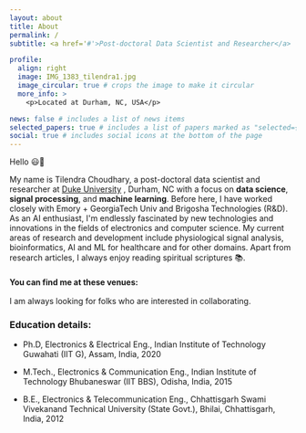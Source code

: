 ```yaml
---
layout: about
title: About
permalink: /
subtitle: <a href='#'>Post-doctoral Data Scientist and Researcher</a>

profile:
  align: right
  image: IMG_1383_tilendra1.jpg
  image_circular: true # crops the image to make it circular
  more_info: >
    <p>Located at Durham, NC, USA</p>

news: false # includes a list of news items
selected_papers: true # includes a list of papers marked as "selected={true}"
social: true # includes social icons at the bottom of the page
---
```


Hello :smiley::wave:

My name is Tilendra Choudhary, a post-doctoral data scientist and researcher at [Duke University](https://duke.edu/) <i class="fa-solid fa-building-columns"></i>, Durham, NC with a focus on <b>data science</b>, <b>signal processing</b>, and <b>machine learning</b>. Before here, I have worked closely with Emory + GeorgiaTech Univ and Brigosha Technologies (R&D). As an AI enthusiast, I'm endlessly fascinated by new technologies and innovations in the fields of electronics and computer science. My current areas of research and development include physiological signal analysis, bioinformatics, AI and ML for healthcare and for other domains. Apart from research articles, I always enjoy reading spiritual scriptures :books:.

<b>You can find me at these venues:</b> <big><big> &nbsp;&nbsp; [<i class="fa-brands fa-google-scholar"></i>](https://scholar.google.com/citations?user=7YiBBC8AAAAJ&hl=en&inst=10163712085368340378) &nbsp;&nbsp; [<i class="fa-brands fa-researchgate"></i>](https://www.researchgate.net/profile/Tilendra-Choudhary-2) &nbsp;&nbsp; [<i class="fa-brands fa-linkedin"></i>](https://www.linkedin.com/in/tilendra-choudhary-3111b16a/) &nbsp;&nbsp; [<i class="fa-brands fa-square-github"></i>](https://github.com/tilendra)
 </big></big>

I am always looking for folks who are interested in collaborating.

### Education details:

- Ph.D, Electronics & Electrical Eng.,
Indian Institute of Technology Guwahati (IIT G), Assam, India, 2020

- M.Tech., Electronics & Communication Eng.,
Indian Institute of Technology Bhubaneswar (IIT BBS), Odisha, India, 2015

- B.E., Electronics & Telecommunication Eng.,
Chhattisgarh Swami Vivekanand Technical University (State Govt.), Bhilai, Chhattisgarh, India, 2012

<!--
### <b>Other links:</b>
 
  &nbsp;&nbsp;&nbsp;&nbsp;&nbsp;&nbsp;&nbsp;&nbsp;&nbsp;&nbsp;&nbsp;&nbsp;
 <i class="fa-brands fa-researchgate"></i>: [My ResearchGate](https://www.researchgate.net/profile/Tilendra-Choudhary-2) &nbsp;&nbsp;&nbsp;&nbsp;&nbsp;&nbsp;&nbsp;&nbsp;&nbsp;&nbsp;&nbsp;&nbsp;
 <i class="fa-brands fa-linkedin"></i>: [My LinkedIn](https://www.linkedin.com/in/tilendra-choudhary-3111b16a/)
 
  &nbsp;&nbsp;&nbsp;&nbsp;&nbsp;&nbsp;&nbsp;&nbsp;&nbsp;&nbsp;&nbsp;&nbsp;
 <i class="fa-brands fa-square-github"></i>: [My Github profile](https://github.com/tilendra) &nbsp;&nbsp;&nbsp;&nbsp;&nbsp;&nbsp;&nbsp;&nbsp;&nbsp;&nbsp;&nbsp;&nbsp;
 <i class="fa-brands fa-google-scholar"></i>: [My Google Scholar](https://scholar.google.com/citations?user=7YiBBC8AAAAJ&hl=en&inst=10163712085368340378)
 -->
 
 
